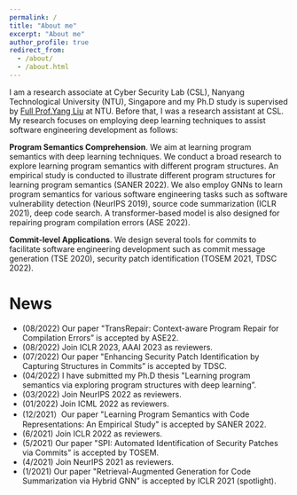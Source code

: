 ```yaml
---
permalink: /
title: "About me"
excerpt: "About me"
author_profile: true
redirect_from: 
  - /about/
  - /about.html
---
```


I am a research associate at Cyber Security Lab (CSL), Nanyang Technological University (NTU), Singapore and my Ph.D study is supervised by [Full Prof.Yang Liu](https://personal.ntu.edu.sg/yangliu/) at NTU. Before that, I was a research assistant at CSL. My research focuses on employing deep learning techniques to assist software engineering development as follows:


<strong>Program Semantics Comprehension</strong>. We aim at learning program semantics with deep learning techniques. We conduct a broad research to explore learning program semantics with different program structures. An empirical study is conducted to illustrate different program structures for learning program semantics (SANER 2022). We also employ GNNs to learn program semantics for various software engineering tasks such as software vulnerability detection (NeurIPS 2019), source code summarization (ICLR 2021), deep code search. A transformer-based model is also designed for repairing program compilation errors (ASE 2022).


<strong>Commit-level Applications</strong>. We design several tools for commits to facilitate software engineering development such as commit message generation (TSE 2020), security patch identification (TOSEM 2021, TDSC 2022). 


<!-- I reveived my MSc (2015-2018) degree from Nanjing University of Aeronautics and Astronautics, China supervised by [Prof.Bing Chen](http://faculty.nuaa.edu.cn/cb4/zh_CN/index.htm).  -->

<!-- Research Interests
======
1. Deep Learning: Graph Neural Networks, Contrastive Learning.
2. AI in Software Engineering: 
    - Classification Applications: Software Vulnerability Detection, Deep Code Search.
    - Generation Applications: Source Code Summarization. -->

News
======
*  (08/2022) Our paper "TransRepair: Context-aware Program Repair for Compilation Errors” is accepted by ASE22.
*  (08/2022) Join ICLR 2023, AAAI 2023 as reviewers.
*  (07/2022) Our paper "Enhancing Security Patch Identification by Capturing Structures in Commits” is accepted by TDSC.
*  (04/2022) I have submitted my Ph.D thesis "Learning program semantics via exploring program structures with deep learning”.
*  (03/2022) Join NeurIPS 2022 as reviewers.
*  (01/2022) Join ICML 2022 as reviewers.
*  (12/2021）Our paper "Learning Program Semantics with Code Representations: An Empirical Study" is accepted by SANER 2022.
*  (6/2021) Join ICLR 2022 as reviewers.
*  (5/2021) Our paper "SPI: Automated Identification of Security Patches via Commits" is accepted by TOSEM.
*  (4/2021) Join NeurIPS 2021 as reviewers.
*  (1/2021) Our paper "Retrieval-Augmented Generation for Code Summarization via Hybrid GNN” is accepted by ICLR 2021 (spotlight).
